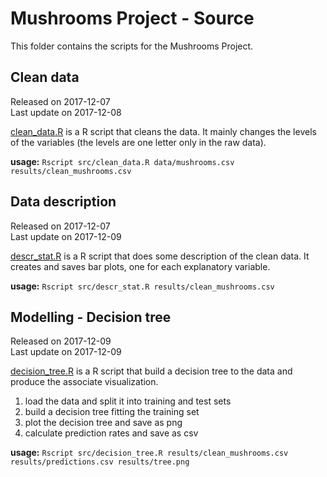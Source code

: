 # Mushrooms Project - Source
This folder contains the scripts for the Mushrooms Project.


## Clean data
Released on 2017-12-07   
Last update on 2017-12-08   

[clean_data.R](clean_data.R) is a R script that cleans the data. It mainly changes the levels of the variables (the levels are one letter only in the raw data).  

**usage:** `Rscript src/clean_data.R data/mushrooms.csv results/clean_mushrooms.csv`


## Data description
Released on 2017-12-07   
Last update on 2017-12-09   

[descr_stat.R](descr_stat.R) is a R script that does some description of the clean data. It creates and saves bar plots, one for each explanatory variable.

**usage:** `Rscript src/descr_stat.R results/clean_mushrooms.csv`


## Modelling - Decision tree
Released on 2017-12-09   
Last update on 2017-12-09   

[decision_tree.R](decision_tree.R) is a R script that build a decision tree to the data and produce the associate visualization.   
1. load the data and split it into training and test sets   
2. build a decision tree fitting the training set   
3. plot the decision tree and save as png   
4. calculate prediction rates and save as csv   

**usage:** `Rscript src/decision_tree.R results/clean_mushrooms.csv results/predictions.csv results/tree.png`
